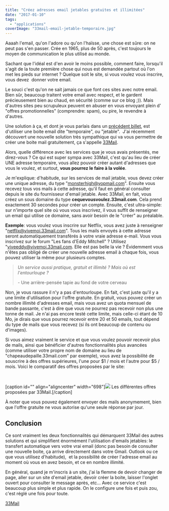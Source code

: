 ```yaml
---
title: "Créez adresses email jetables gratuites et illimitées"
date: "2017-01-10"
tags:
  - "applications"
coverImage: "33mail-email-jetable-temporaire.jpg"
---
```


Aaaah l'email, qu'on l'adore ou qu'on l'haïsse, une chose est sûre: on ne peut pas s'en passer. Crée en 1965, plus de 50 après, c'est toujours le moyen de communication le plus utilisé au monde.

Sachant que l'idéal est d'en avoir le moins possible, comment faire, lorsqu'il s'agit de la toute première chose qui nous est demandée partout où l'on met les pieds sur internet ? Quelque soit le site, si vous voulez vous inscrire, vous devez  donner votre email.<!--more-->

Le souci c'est qu'on ne sait jamais ce que font ces sites avec notre email. Bien sûr, beaucoup traitent votre email avec respect, et le gardent précieusement bien au chaud, en sécurité (comme sur ce blog ;)). Mais d'autres sites peu scrupuleux peuvent en abuser en vous envoyant plein d' "offres promotionnelles" (comprendre: spam), ou pire, le revendre à d'autres.

Une solution à ça, et dont je vous parlais dans un [précédent billet](http://tobal.fr/20-sites-pour-envoyer-et-recevoir-vos-emails-en-restant-anonyme/), est d'utiliser une boite email dite "temporaire", ou "jetable".  J'ai récemment découvert une nouvelle solution très sympathique qui va vous permettre de créer une boite mail gratuitement, ça s'appelle [33Mail](https://www.33mail.com).

Alors, quelle différence avec les services que je vous avais présentés, me direz-vous ? Ce qui est super sympa avec 33Mail, c'est qu'au lieu de créer UNE adresse temporaire, vous allez pouvoir créer autant d'adresses que vous le voulez, et surtout, **vous pourrez le faire à la volée**.

Je m'explique: d'habitude, sur les services de mail jetable, vous devez créer une unique adresse, du type "monsterhigh@yopmail.com". Ensuite vous recevez tous vos mails à cette adresse, qu'il faut en général consulter depuis le site du fournisseur d'email jetable. Avec 33Mail, en fait, vous créez un sous domaine du type **cequevousvoulez.33mail.com**. Cela prend exactement 30 secondes pour créer un compte. Ensuite, c'est ultra-simple: sur n'importe quel site où vous vous inscrivez, il vous suffit de renseigner un email qui utilise ce domaine, sans avoir besoin de le "créer" au préalable.

**Exemple**: vous voulez vous inscrire sur Netflix, vous avez juste à renseigner "netflix@vivemoi.33mail.com". Tous les mails envoyés à cette adresse seront automatiquement transférés à votre vraie adresse e-mail. Vous vous inscrivez sur le forum "Les fans d'Eddy Mitchell" ? Utilisez "viveeddy@vivemoi.33mail.com. Elle est pas belle la vie ? Évidemment vous n'êtes pas obligé de créer une nouvelle adresse email à chaque fois, vous pouvez utiliser la même pour plusieurs comptes.

> _Un service aussi pratique, gratuit et illimité ? Mais où est l'entourloupe ?_
>
> \- Une arrière-pensée tapie au fond de votre cerveau

Non, je vous rassure il n'y a pas d'entourloupe. En fait, c'est juste qu'il y a une limite d'utilisation pour l'offre gratuite. En gratuit, vous pouvez créer un nombre illimité d'adresses email, mais vous avez un quota mensuel de bande passante, c'est à dire que vous ne pourrez pas recevoir non plus une tonne de mail. Je n'ai pas encore testé cette limite, mais celle-ci étant de 10 Mo, je dirais que vous pourrez recevoir entre 20 et 50 emails, tout dépend du type de mails que vous recevez (si ils ont beaucoup de contenu ou d'images).

Si vous aimez vraiment le service et que vous voulez pouvoir recevoir plus de mails, ainsi que bénéficier d'autres fonctionnalités plus avancées (comme utiliser votre propre nom de domaine au lieu de "chapeaudepaille.33mail.com" par exemple), vous avez la possibilité de souscrire à des offres supérieures, l'une pour $1 / mois et l'autre pour $5 / mois. Voici le comparatif des offres proposées par le site:

 

\[caption id="" align="aligncenter" width="698"\][![](images/comparaison-offres-33mail.jpg)](https://s3.amazonaws.com/srwebsites/smartrock/postimg/2016/comparaison-offres-33mail.jpg) Les différentes offres proposées par 33Mail.\[/caption\]

À noter que vous pouvez également envoyer des mails anonymement, bien que l'offre gratuite ne vous autorise qu'une seule réponse par jour.

## Conclusion

Ce sont vraiment les deux fonctionnalités qui démarquent 33Mail des autres solutions et qui simplifient énormément l'utilisation d'emails jetables: le transfert automatique vers votre vrai email (donc pas besoin de consulter une nouvelle boite, ça arrive directement dans votre Gmail. Outlook ou ce que vous utilisez d'habitude),  et la possibilité de créer l'adresse email au moment où vous en avez besoin, et ce en nombre illimité.

En général, quand je m'inscris à un site, j'ai la flemme de devoir changer de page, aller sur un site d'email jetable, devoir créer la boite, laisser l'onglet ouvert pour consulter le message après, etc... Avec ce service c'est beaucoup plus simple et plus rapide. On le configure une fois et puis zou, c'est réglé une fois pour toute.

[33Mail](https://www.33mail.com)
